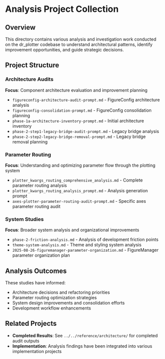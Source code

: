 # Analysis Project Collection

## Overview
This directory contains various analysis and investigation work conducted on the dr_plotter codebase to understand architectural patterns, identify improvement opportunities, and guide strategic decisions.

## Project Structure

### Architecture Audits
**Focus**: Component architecture evaluation and improvement planning
- `figureconfig-architecture-audit-prompt.md` - FigureConfig architecture analysis
- `figureconfig-consolidation-prompt.md` - FigureConfig consolidation planning  
- `phase-1a-architecture-inventory-prompt.md` - Initial architecture inventory
- `phase-2-step1-legacy-bridge-audit-prompt.md` - Legacy bridge analysis
- `phase-2-step2-legacy-bridge-removal-prompt.md` - Legacy bridge removal planning

### Parameter Routing
**Focus**: Understanding and optimizing parameter flow through the plotting system
- `plotter_kwargs_routing_comprehensive_analysis.md` - Complete parameter routing analysis
- `plotter_kwargs_routing_analysis_prompt.md` - Analysis generation prompt
- `axes-plotter-parameter-routing-audit-prompt.md` - Specific axes parameter routing audit

### System Studies
**Focus**: Broader system analysis and organizational improvements
- `phase-2-friction-analysis.md` - Analysis of development friction points
- `theme-system-analysis.md` - Theme and styling system analysis
- `2025-08-26-figuremanager-parameter-organization.md` - FigureManager parameter organization plan

## Analysis Outcomes
These studies have informed:
- Architecture decisions and refactoring priorities
- Parameter routing optimization strategies
- System design improvements and consolidation efforts
- Development workflow enhancements

## Related Projects
- **Completed Results**: See `../../reference/architecture/` for completed audit outputs
- **Implementation**: Analysis findings have been integrated into various implementation projects